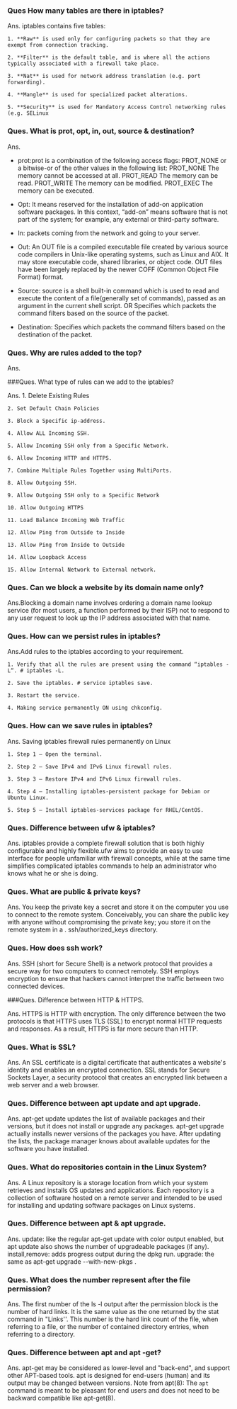 


### Ques How many tables are there in iptables?

Ans. iptables contains five tables:

    1. **Raw** is used only for configuring packets so that they are exempt from connection tracking.
    
    2. **Filter** is the default table, and is where all the actions typically associated with a firewall take place.
    
    3. **Nat** is used for network address translation (e.g. port forwarding).
    
    4. **Mangle** is used for specialized packet alterations.
    
    5. **Security** is used for Mandatory Access Control networking rules (e.g. SELinux

### Ques. What is prot, opt, in, out, source & destination? 

Ans. 
* prot:prot is a combination of the following access flags: PROT_NONE or a bitwise-or of the other values in the following list: PROT_NONE The memory cannot be accessed at all. PROT_READ The memory can be read. PROT_WRITE The memory can be modified. PROT_EXEC The memory can be executed.

* Opt: It means reserved for the installation of add-on application software packages. In this context, “add-on”  means software that is not part of the system; for example, any external or third-party software.

* In: packets coming from the network and going to your server.

* Out: An OUT file is a compiled executable file created by various source code compilers in Unix-like operating systems, such as Linux and AIX. It may store executable code, shared libraries, or object code. OUT files have been largely replaced by the newer COFF (Common Object File Format) format.

* Source: source is a shell built-in command which is used to read and execute the content of a file(generally set of commands), passed as an argument in the current shell script.
OR Specifies which packets the command filters based on the source of the packet.

* Destination: Specifies which packets the command filters based on the destination of the packet.

### Ques. Why are rules added to the top?

Ans.

###Ques. What type of rules can we add to the iptables?  

Ans.
    1. Delete Existing Rules
    
    2. Set Default Chain Policies
    
    3. Block a Specific ip-address. 
    
    4. Allow ALL Incoming SSH. 
    
    5. Allow Incoming SSH only from a Specific Network. 
    
    6. Allow Incoming HTTP and HTTPS. 
    
    7. Combine Multiple Rules Together using MultiPorts. 
    
    8. Allow Outgoing SSH.
    
    9. Allow Outgoing SSH only to a Specific Network
    
    10. Allow Outgoing HTTPS
    
    11. Load Balance Incoming Web Traffic
    
    12. Allow Ping from Outside to Inside
    
    13. Allow Ping from Inside to Outside
    
    14. Allow Loopback Access
    
    15. Allow Internal Network to External network.



### Ques. Can we block a website by its domain name only?

Ans.Blocking a domain name involves ordering a domain name lookup service (for most users, a function performed by their ISP) not to respond to any user request to look up the IP address associated with that name.

### Ques. How can we persist rules in iptables? 

Ans.Add rules to the iptables according to your requirement.

    1. Verify that all the rules are present using the command “iptables -L“. # iptables -L.
    
    2. Save the iptables. # service iptables save.
    
    3. Restart the service.
    
    4. Making service permanently ON using chkconfig.

### Ques. How can we save rules in iptables?

Ans. Saving iptables firewall rules permanently on Linux

    1. Step 1 – Open the terminal. 
    
    2. Step 2 – Save IPv4 and IPv6 Linux firewall rules.
    
    3. Step 3 – Restore IPv4 and IPv6 Linux firewall rules.
    
    4. Step 4 – Installing iptables-persistent package for Debian or Ubuntu Linux.
    
    5. Step 5 – Install iptables-services package for RHEL/CentOS.

### Ques. Difference between ufw & iptables?

Ans. iptables provide a complete firewall solution that is both highly configurable and highly flexible.ufw aims to provide an easy to use interface for people unfamiliar with firewall concepts, while at the same time simplifies complicated iptables commands to help an administrator who knows what he or she is doing.

### Ques. What are public & private keys?

Ans. You keep the private key a secret and store it on the computer you use to connect to the remote system. Conceivably, you can share the public key with anyone without compromising the private key; you store it on the remote system in a . ssh/authorized_keys directory.


### Ques. How does ssh work? 

Ans. SSH (short for Secure Shell) is a network protocol that provides a secure way for two computers to connect remotely. SSH employs encryption to ensure that hackers cannot interpret the traffic between two connected devices.

###Ques. Difference between HTTP & HTTPS.

Ans. HTTPS is HTTP with encryption. The only difference between the two protocols is that HTTPS uses TLS (SSL) to encrypt normal HTTP requests and responses. As a result, HTTPS is far more secure than HTTP.

### Ques. What is SSL?

Ans. An SSL certificate is a digital certificate that authenticates a website's identity and enables an encrypted connection. SSL stands for Secure Sockets Layer, a security protocol that creates an encrypted link between a web server and a web browser.

### Ques. Difference between apt update and apt upgrade.

Ans. apt-get update updates the list of available packages and their versions, but it does not install or upgrade any packages. apt-get upgrade actually installs newer versions of the packages you have. After updating the lists, the package manager knows about available updates for the software you have installed.

### Ques. What do repositories contain in the Linux System?

Ans. A Linux repository is a storage location from which your system retrieves and installs OS updates and applications. Each repository is a collection of software hosted on a remote server and intended to be used for installing and updating software packages on Linux systems.

### Ques. Difference between apt & apt upgrade.

Ans. update: like the regular apt-get update with color output enabled, but apt update also shows the number of upgradeable packages (if any). install,remove: adds progress output during the dpkg run. upgrade: the same as apt-get upgrade --with-new-pkgs .

### Ques. What does the number represent after the file permission?

Ans. The first number of the ls -l output after the permission block is the number of hard links. It is the same value as the one returned by the stat command in "Links''. This number is the hard link count of the file, when referring to a file, or the number of contained directory entries, when referring to a directory.

### Ques. Difference between apt and apt -get?

Ans.  apt-get may be considered as lower-level and "back-end", and support other APT-based tools. apt is designed for end-users (human) and its output may be changed between versions. Note from apt(8): The `apt` command is meant to be pleasant for end users and does not need to be backward compatible like apt-get(8).
